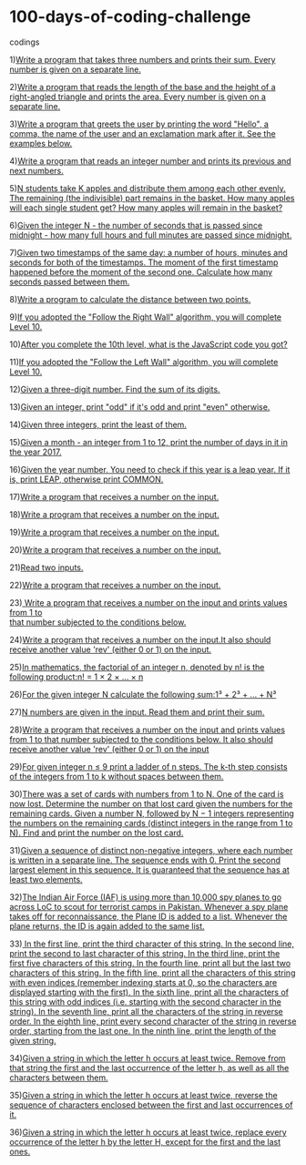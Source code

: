 # 100-days-of-coding-challenge
codings

1)[Write a program that takes three numbers and prints their sum. Every number is given on a separate line.](Day01.md)

2)[Write a program that reads the length of the base and the height of a right-angled triangle and prints the area. Every number is given on a separate line.](Day02.md)

3)[Write a program that greets the user by printing the word "Hello", a comma, the name of the user and an exclamation mark after it. See the examples below.](Day03.md)

4)[Write a program that reads an integer number and prints its previous and next numbers. ](Day04.md)

5)[N students take K apples and distribute them among each other evenly. The remaining (the indivisible) part remains in the basket. How many apples will each single student get? How many apples will remain in the basket?](Day05.md)

6)[Given the integer N - the number of seconds that is passed since midnight - how many full hours and full minutes are passed since midnight.](Day06.md)

7)[Given two timestamps of the same day: a number of hours, minutes and seconds for both of the timestamps. The moment of the first timestamp happened before the moment of the second one. Calculate how many seconds passed between them.](Day07.md)

8)[Write a program to calculate the distance between two points.](Day08.md)

9)[If you adopted the "Follow the Right Wall" algorithm, you will complete Level 10.](Day09.md)

10)[After you complete the 10th level, what is the JavaScript code you got?](Day10.md)

11)[If you adopted the "Follow the Left Wall" algorithm, you will complete Level 10.](Day11.md)

12)[Given a three-digit number. Find the sum of its digits.](Day12.md)

13)[Given an integer, print "odd" if it's odd and print "even" otherwise.](Day13.md)

14)[Given three integers, print the least of them.](Day14.md)

15)[Given a month - an integer from 1 to 12, print the number of days in it in the year 2017.](Day15.md)

16)[Given the year number. You need to check if this year is a leap year. If it is, print LEAP, otherwise print COMMON.](Day16.md)

17)[Write a program that receives a number on the input.](Day17.md)

18)[Write a program that receives a number on the input.](Day18.md)

19)[Write a program that receives a number on the input.](Day19.md)

20)[Write a program that receives a number on the input.](Day20.md)

21)[Read two inputs.](Day21.md)

22)[Write a program that receives a number on the input.](Day22.md)

23)[ Write a program that receives a number on the input and prints values from 1 to   
that number subjected to the conditions below.](Day23.md)

24)[Write a program that receives a number on the input.It also should receive another value 'rev'  (either 0 or 1) on the input.](Day24.md) 

25)[In mathematics, the factorial of an integer n, denoted by n! is the following product:n! = 1 × 2 × … × n](Day25.md)

26)[For the given integer N calculate the following sum:1³ + 2³ + ... + N³](Day26.md)

27)[N numbers are given in the input. Read them and print their sum.](Day27.md)

28)[Write a program that receives a number on the input and prints values from 1 to that number subjected to the conditions below. 
It also should receive another value 'rev' (either 0 or 1) on the input](Day28.md)

29)[For given integer n ≤ 9 print a ladder of n steps. The k-th step consists of the integers from 1 to k without spaces between them.](Day29.md)

30)[There was a set of cards with numbers from 1 to N. One of the card is now lost. Determine the number on that lost card given the numbers for the remaining cards.
Given a number N, followed by N − 1 integers representing the numbers on the remaining cards (distinct integers in the range from 1 to N). Find and print the number on the lost card.](Day30.md)

31)[Given a sequence of distinct non-negative integers, where each number is written in a separate line. The sequence ends with 0. Print the second largest element in this sequence. It is guaranteed that the sequence has at least two elements.](Day31.md)

32)[The Indian Air Force (IAF)  is using more than 10,000 spy planes to go across LoC to scout for terrorist camps in Pakistan. Whenever a spy plane takes off for reconnaissance, the Plane ID is added to a list. Whenever the plane returns, the ID is again added to the same list. ](Day32.md)  

33)[
In the first line, print the third character of this string.
In the second line, print the second to last character of this string.
In the third line, print the first five characters of this string.
In the fourth line, print all but the last two characters of this string.
In the fifth line, print all the characters of this string with even indices (remember indexing starts at 0, so the characters are displayed starting with the first).
In the sixth line, print all the characters of this string with odd indices (i.e. starting with the second character in the string).
In the seventh line, print all the characters of the string in reverse order.
In the eighth line, print every second character of the string in reverse order, starting from the last one.
In the ninth line, print the length of the given string.](Day33.md)

34)[Given a string in which the letter h occurs at least twice. Remove from that string the first and the last occurrence of the letter h, as well as all the characters between them.](Day34.md)

35)[Given a string in which the letter h occurs at least twice, reverse the sequence of characters enclosed between the first and last occurrences of it.](Day35.md)

36)[Given a string in which the letter h occurs at least twice, replace every occurrence of the letter h by the letter H, except for the first and the last ones.](Day36.md)
